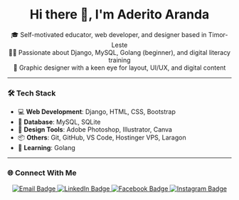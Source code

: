 <h1 align="center">Hi there 👋, I'm Aderito Aranda</h1>

<p align="center">
  🎓 Self-motivated educator, web developer, and designer based in Timor-Leste<br>
  👨‍💻 Passionate about Django, MySQL, Golang (beginner), and digital literacy training<br>
  🎨 Graphic designer with a keen eye for layout, UI/UX, and digital content
</p>

---

### 🛠️ Tech Stack

- 💻 **Web Development**: Django, HTML, CSS, Bootstrap
- 🧠 **Database**: MySQL, SQLite
- 🎨 **Design Tools**: Adobe Photoshop, Illustrator, Canva
- 📦 **Others**: Git, GitHub, VS Code, Hostinger VPS, Laragon
- 🐣 **Learning**: Golang

---

### 🌐 Connect With Me

<p align="center">
  <a href="mailto:adar.26.aranda@gmail.com">
    <img src="https://img.shields.io/badge/Email-D14836?style=for-the-badge&logo=gmail&logoColor=white" alt="Email Badge"/ style="text-decoration: none;">
  </a>
  <a href="https://www.linkedin.com/in/aderito-aranda/" target="_blank">
    <img src="https://img.shields.io/badge/LinkedIn-0077B5?style=for-the-badge&logo=linkedin&logoColor=white" alt="LinkedIn Badge"/ style="text-decoration: none;">
  </a>
  <a href="https://web.facebook.com/aderito.aranda" target="_blank">
    <img src="https://img.shields.io/badge/Facebook-1877F2?style=for-the-badge&logo=facebook&logoColor=white" alt="Facebook Badge"/ style="text-decoration: none;">
  </a>
  <a href="https://www.instagram.com/_adearanda/" target="_blank">
    <img src="https://img.shields.io/badge/Instagram-E4405F?style=for-the-badge&logo=instagram&logoColor=white" alt="Instagram Badge"/ style="text-decoration: none;">
  </a>
</p>
